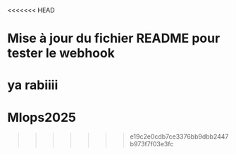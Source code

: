 <<<<<<< HEAD
# Mise à jour du fichier README pour tester le webhook

ya rabiiii
=======
# Mlops2025
>>>>>>> e19c2e0cdb7ce3376bb9dbb2447b973f7f03e3fc
